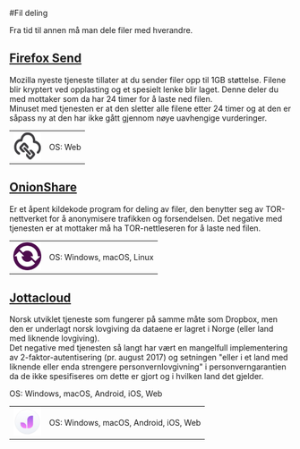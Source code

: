 #Fil deling  

Fra tid til annen må man dele filer med hverandre.


## [Firefox Send](https://send.firefox.com/)  
Mozilla nyeste tjeneste tillater at du sender filer opp til 1GB støttelse. Filene blir kryptert ved opplasting og et spesielt lenke blir laget. Denne deler du med mottaker som da har 24 timer for å laste ned filen.  
Minuset med tjenesten er at den sletter alle filene etter 24 timer og at den er såpass ny at den har ikke gått gjennom nøye uavhengige vurderinger.


<table>
 <tr>
   <td>
   <a href="https://send.firefox.com/" >
<img src="img/fildeling/send.png" alt="Firefox Send" height="50" width="50" />
</a>
  </td>
   <td>
   OS: Web    
   </td>
 </tr>
</table>


## [OnionShare](https://onionshare.org/)  
Er et åpent kildekode program for deling av filer, den benytter seg av TOR-nettverket for å anonymisere trafikken og forsendelsen. Det negative med tjenesten er at mottaker må ha TOR-nettleseren for å laste ned filen.

<table>
 <tr>
   <td>
   <a href="https://onionshare.org/" >
<img src="img/fildeling/onionshare.png" alt="OnionShare" height="50" width="50" />
</a>
  </td>
   <td>
   OS: Windows, macOS, Linux      
   </td>
 </tr>
</table>


## [Jottacloud](https://www.jottacloud.com/nb/index.html)  
Norsk utviklet tjeneste som fungerer på samme måte som Dropbox, men den er underlagt norsk lovgiving da dataene er lagret i Norge (eller land med liknende lovgiving).  
Det negative med tjenesten så langt har vært en mangelfull implementering av 2-faktor-autentisering (pr. august 2017) og setningen "eller i et land med liknende eller enda strengere personvernlovgivning" i personverngarantien da de ikke spesifiseres om dette er gjort og i hvilken land det gjelder.  

OS: Windows, macOS, Android, iOS, Web
<table>
 <tr>
   <td>
   <a href="https://www.jottacloud.com/nb/index.html" >
<img src="img/fildeling/jottacloud.png" alt="Jottacloud" height="50" width="50" />
</a>
  </td>
   <td>
   OS: Windows, macOS, Android, iOS, Web      
   </td>
 </tr>
</table>
